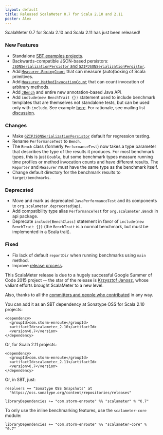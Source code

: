 ```yaml
---
layout: default
title: Released ScalaMeter 0.7 for Scala 2.10 and 2.11
poster: Alex
---
```



ScalaMeter 0.7 for Scala 2.10 and Scala 2.11 has just been released!


### New Features

- Standalone [SBT examples projects](https://github.com/scalameter/scalameter-examples).
- Backwards-compatible JSON-based persistors:
  [`JSONSerializationPersistor` and `GZIPJSONSerializationPersistor`](http://scalameter.github.io/home/gettingstarted/0.7/persistors/index.html).
- Add [`Measurer.BoxingCount`](http://scalameter.github.io/home/gettingstarted/0.7/executors/index.html)
  that can measure (auto)boxing of Scala primitives.
- Add [`Measurer.MethodInvocationCount`](http://scalameter.github.io/home/gettingstarted/0.7/executors/index.html)
  that can count invocation of arbitrary methods.
- Add [`JBench`](http://scalameter.github.io/home/gettingstarted/0.7/javausage/index.html)
  and entire new annotation-based Java API.
- Add `include(new BenchTrait {})` statement used to include benchmark templates that
  are themselves not standalone tests, but can be used only with `include`.
  See example
  [here](https://github.com/scalameter/scalameter-examples/include-statements).
  For rationale, see mailing list
  [discussion](https://groups.google.com/forum/#!topic/scalameter/D3bf57PEhDo).


### Changes

- Make [`GZIPJSONSerializationPersistor`](http://scalameter.github.io/home/gettingstarted/0.7/persistors/index.html)
  default for regression testing.
- Rename `PerformanceTest` to `Bench`.
- The `Bench` class (formerly `PerformanceTest`) now takes a type parameter that
  describes the type of the results it produces. For most benchmark types, this is
  just `Double`, but some benchmark types measure running time profiles or method
  invocation counts and have different results. The `Reporter` and `Measurer` must
  have the same type as the benchmark itself.
- Change default directory for the benchmark results to `target/benchmarks`.


### Deprecated

- Move and mark as deprecated `JavaPerformanceTest` and
  its components to `org.scalameter.deprecatedjapi`.
- Add compatibility type alias `PerformanceTest` for
  `org.scalameter.Bench` in api package.
- Deprecate `include[BenchClass]` statement in favor of `include(new BenchTrait {})`
  (the `BenchTrait` is a normal benchmark, but must be implemented in a Scala trait).


### Fixed

- Fix lack of default `reportDir` when running benchmarks using `main` method.
- Improve [release process](http://scalameter.github.io/home/releasing/).

This ScalaMeter release is due to a hugely successful
Google Summer of Code 2015 project --
the star of the release is [Krzysztof Janosz](https://github.com/kjanosz),
whose valiant efforts brought ScalaMeter to a new level.

Also, thanks to all the
[committers and people who contributed](http://scalameter.github.io/home/authors/)
in any way.

You can add it as an SBT dependency at Sonatype OSS for Scala 2.10 projects:

    <dependency>
      <groupId>com.storm-enroute</groupId>
      <artifactId>scalameter_2.10</artifactId>
      <version>0.7</version>
    </dependency>

Or, for Scala 2.11 projects:

    <dependency>
      <groupId>com.storm-enroute</groupId>
      <artifactId>scalameter_2.11</artifactId>
      <version>0.7</version>
    </dependency>

Or, in SBT, just:

    resolvers += "Sonatype OSS Snapshots" at
      "https://oss.sonatype.org/content/repositories/releases"

    libraryDependencies += "com.storm-enroute" %% "scalameter" % "0.7"

To only use the inline benchmarking features, use the `scalameter-core` module:

    libraryDependencies += "com.storm-enroute" %% "scalameter-core" % "0.7"


